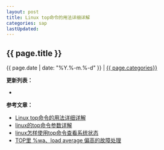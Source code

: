 ```yaml
---
layout: post
title: Linux top命令的用法详细详解
categories: sap
lastUpdated:
---
```


## {{ page.title }}

{{ page.date | date: "%Y.%-m.%-d" }} | <a href="/archive#{{ page.categories }}">{{ page.categories}}</a>

  



**更新列表：**

*



**参考文章：**

* [Linux top命令的用法详细详解][1]
* [linux的top命令参数详解][2]
* [linux怎样使用top命令查看系统状态][3]
* [TOP里 %wa、load average 偏高的故障处理][4]

[1]: http://www.jb51.net/article/40807.htm
[2]: http://www.cnblogs.com/ggjucheng/archive/2012/01/08/2316399.html
[3]: https://jingyan.baidu.com/article/4d58d5412917cb9dd4e9c0ed.html
[4]: http://blog.sina.com.cn/s/blog_6cf467320100m2t4.html

